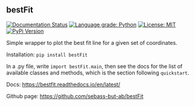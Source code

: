 ## bestFit

[![Documentation Status](https://readthedocs.org/projects/pip/badge/?version=stable)](https://pip.pypa.io/en/stable/?badge=stable)
[![Language grade: Python](https://img.shields.io/lgtm/grade/python/g/sebass-but-ab/bestFit.svg?logo=lgtm&logoWidth=18)](https://lgtm.com/projects/g/sebass-but-ab/bestFit/context:python)
[![License: MIT](https://img.shields.io/badge/License-MIT-yellow.svg)](https://opensource.org/licenses/MIT)
[![PyPi Version](https://img.shields.io/pypi/v/yt2mp3.svg)](https://pypi.python.org/pypi/bestFit/)

Simple wrapper to plot the best fit line for a given set of coordinates.

Installation:
``pip install bestFit``

In a .py file, write ``import bestFit.main``, then see the docs for the list of available classes and methods, which is the section following ``quickstart``.

Docs: https://bestfit.readthedocs.io/en/latest/

Github page: https://github.com/sebass-but-ab/bestFit
